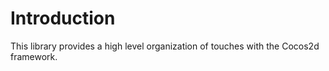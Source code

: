 Introduction
============

This library provides a high level organization of touches with the Cocos2d framework.
